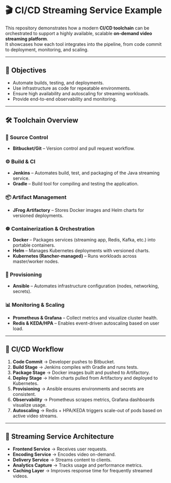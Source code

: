 # 🎬 CI/CD Streaming Service Example

This repository demonstrates how a modern **CI/CD toolchain** can be orchestrated to support a highly available, scalable **on-demand video streaming platform**.  
It showcases how each tool integrates into the pipeline, from code commit to deployment, monitoring, and scaling.

---

## 🚀 Objectives
- Automate builds, testing, and deployments.
- Use infrastructure as code for repeatable environments.
- Ensure high availability and autoscaling for streaming workloads.
- Provide end-to-end observability and monitoring.

---

## 🛠️ Toolchain Overview

### 📂 Source Control
- **Bitbucket/Git** – Version control and pull request workflow.

### ⚙️ Build & CI
- **Jenkins** – Automates build, test, and packaging of the Java streaming service.
- **Gradle** – Build tool for compiling and testing the application.

### 📦 Artifact Management
- **JFrog Artifactory** – Stores Docker images and Helm charts for versioned deployments.

### ☸️ Containerization & Orchestration
- **Docker** – Packages services (streaming app, Redis, Kafka, etc.) into portable containers.
- **Helm** – Manages Kubernetes deployments with versioned charts.
- **Kubernetes (Rancher-managed)** – Runs workloads across master/worker nodes.

### 🔑 Provisioning
- **Ansible** – Automates infrastructure configuration (nodes, networking, secrets).

### 📊 Monitoring & Scaling
- **Prometheus & Grafana** – Collect metrics and visualize cluster health.
- **Redis & KEDA/HPA** – Enables event-driven autoscaling based on user load.

---

## 🔄 CI/CD Workflow

1. **Code Commit** → Developer pushes to Bitbucket.
2. **Build Stage** → Jenkins compiles with Gradle and runs tests.
3. **Package Stage** → Docker images built and pushed to Artifactory.
4. **Deploy Stage** → Helm charts pulled from Artifactory and deployed to Kubernetes.
5. **Provisioning** → Ansible ensures environments and secrets are consistent.
6. **Observability** → Prometheus scrapes metrics, Grafana dashboards visualize usage.
7. **Autoscaling** → Redis + HPA/KEDA triggers scale-out of pods based on active video streams.

---

## 📡 Streaming Service Architecture

- **Frontend Service** → Receives user requests.
- **Encoding Service** → Encodes video on-demand.
- **Delivery Service** → Streams content to clients.
- **Analytics Capture** → Tracks usage and performance metrics.
- **Caching Layer** → Improves response time for frequently streamed videos.